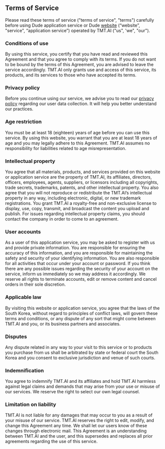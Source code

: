 ## Terms of Service
Please read these terms of service ("terms of service", "terms") carefully before using Dude application service or Dude [website](duddie.io) (“website”, "service", “application service”) operated by TMT.AI ("us", 'we", "our").

### Conditions of use
By using this service, you certify that you have read and reviewed this Agreement and that you agree to comply with its terms. If you do not want to be bound by the terms of this Agreement, you are advised to leave the service accordingly. TMT.AI only grants use and access of this service, its products, and its services to those who have accepted its terms.

### Privacy policy
Before you continue using our service, we advise you to read our [privacy policy](https://github.com/tmt-ai-corp/Dude_The_Best/blob/main/TMT.AI%20Privacy%20Policy.md) regarding our user data collection. It will help you better understand our practices.

### Age restriction
You must be at least 18 (eighteen) years of age before you can use this service. By using this website, you warrant that you are at least 18 years of age and you may legally adhere to this Agreement. TMT.AI assumes no responsibility for liabilities related to age misrepresentation.

### Intellectual property
You agree that all materials, products, and services provided on this website or application service are the property of TMT.AI, its affiliates, directors, officers, employees, agents, suppliers, or licensors including all copyrights, trade secrets, trademarks, patents, and other intellectual property. You also agree that you will not reproduce or redistribute the TMT.AI’s intellectual property in any way, including electronic, digital, or new trademark registrations.
You grant TMT.AI a royalty-free and non-exclusive license to display, use, copy, transmit, and broadcast the content you upload and publish. For issues regarding intellectual property claims, you should contact the company in order to come to an agreement.

### User accounts
As a user of this application service, you may be asked to register with us and provide private information. You are responsible for ensuring the accuracy of this information, and you are responsible for maintaining the safety and security of your identifying information. You are also responsible for all activities that occur under your account or password.
If you think there are any possible issues regarding the security of your account on the service, inform us immediately so we may address it accordingly.
We reserve all rights to terminate accounts, edit or remove content and cancel orders in their sole discretion.

### Applicable law
By visiting this website or application service, you agree that the laws of the South Korea, without regard to principles of conflict laws, will govern these terms and conditions, or any dispute of any sort that might come between TMT.AI and you, or its business partners and associates.

### Disputes
Any dispute related in any way to your visit to this service or to products you purchase from us shall be arbitrated by state or federal court the South Korea and you consent to exclusive jurisdiction and venue of such courts.

### Indemnification
You agree to indemnify TMT.AI and its affiliates and hold TMT.AI harmless against legal claims and demands that may arise from your use or misuse of our services. We reserve the right to select our own legal counsel. 

### Limitation on liability
TMT.AI is not liable for any damages that may occur to you as a result of your misuse of our service.
TMT.AI reserves the right to edit, modify, and change this Agreement any time. We shall let our users know of these changes through electronic mail. This Agreement is an understanding between TMT.AI and the user, and this supersedes and replaces all prior agreements regarding the use of this service.

